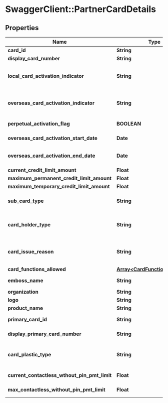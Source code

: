 # SwaggerClient::PartnerCardDetails

## Properties
Name | Type | Description | Notes
------------ | ------------- | ------------- | -------------
**card_id** | **String** | The card id  in encrypted format | 
**display_card_number** | **String** | A masked card number that can be displayed to the customer. | [optional] 
**local_card_activation_indicator** | **String** | The card activation indicator for local usage. This is a reference data field. Please use /v1/apac/utilities/referenceData/{localCardActivationIndicator} resource to get valid value of this field with description. | 
**overseas_card_activation_indicator** | **String** | The card activation indicator for overseas usage. This is a reference data field. Please use /v1/apac/utilities/referenceData/{overseasCardActivationIndicator} resource to get valid value of this field with description. | [optional] 
**perpetual_activation_flag** | **BOOLEAN** | Flag to specify whether the card is activated perpetually, till card expiration | [optional] 
**overseas_card_activation_start_date** | **Date** | Card activation start date in ISO 8601 date format YYYY-MM-DD for overseas usage. | [optional] 
**overseas_card_activation_end_date** | **Date** | Card activation end date in ISO 8601 date format YYYY-MM-DD for overseas usage. For perpetual activation, value is card expiry date | [optional] 
**current_credit_limit_amount** | **Float** | Current credit limit amount on the credit card | 
**maximum_permanent_credit_limit_amount** | **Float** | Maximum permanent credit limit amount allowed on the credit card | [optional] 
**maximum_temporary_credit_limit_amount** | **Float** | Maximum temporary credit limit amount allowed on the credit card | [optional] 
**sub_card_type** | **String** | Type of the card. Debit or Credit.This is a reference data field. Please use /v1/apac/utilities/referenceData/{subCardType} resource to get valid value of this field with description. | 
**card_holder_type** | **String** | Indicator to specify whether the card is primary or supplementary. This is a reference data field. Please use /v1/apac/utilities/referenceData/{cardHolderType} resource to get valid value of this field with description. | [optional] 
**card_issue_reason** | **String** | Specifies the reason for the card issuance. Applicable only for recently issued cards. This is a reference data field. Please use /v1/apac/utilities/referenceData/{cardIssueReason} resource to get valid value of this field with description. | [optional] 
**card_functions_allowed** | [**Array&lt;CardFunctionsAllowed&gt;**](CardFunctionsAllowed.md) |  | [optional] 
**emboss_name** | **String** | Name to be embossed on card.If blank, bank will assign automatically based on the market norms. | [optional] 
**organization** | **String** | Card issuing organization name | [optional] 
**logo** | **String** | Product logo to identify the product | [optional] 
**product_name** | **String** | The name of the product | [optional] 
**primary_card_id** | **String** | The primary card id in encrypted format. Applicable only for supplementary cards. | [optional] 
**display_primary_card_number** | **String** | A masked primary card number that can be displayed to the customer. Applicable only for supplementary cards. | [optional] 
**card_plastic_type** | **String** | Indicates the card plastic type used for embossing.This is a reference data field. Please use /v1/apac/utilities/referenceData/{cardPlasticType} resource to get valid value of this field with description. | [optional] 
**current_contactless_wthout_pin_pmt_limit** | **Float** | Current transaction limit for the contact less payments without pin set by the customer | [optional] 
**max_contactless_without_pin_pmt_limit** | **Float** | Maximum transaction limit for the contact less payments without pin | [optional] 


